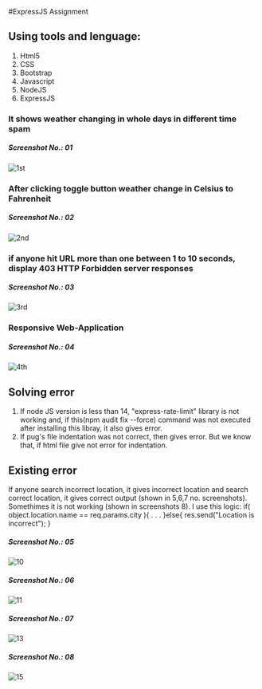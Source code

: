 #ExpressJS Assignment

## Using tools and lenguage:
1. Html5
2. CSS
3. Bootstrap
4. Javascript
5. NodeJS
6. ExpressJS

### It shows weather changing in whole days in different time spam
##### Screenshot No.: 01
![1st](https://user-images.githubusercontent.com/69507020/147814479-cf018ea3-cdfc-445f-bb61-fff06729cb87.png)

### After clicking toggle button weather change in Celsius to Fahrenheit
##### Screenshot No.: 02
![2nd](https://user-images.githubusercontent.com/69507020/147814480-f702a1ca-5f6c-4a26-8235-1c4e30240d33.png)

### if anyone hit URL more than one between 1 to 10 seconds, display 403 HTTP Forbidden server responses
##### Screenshot No.: 03
![3rd](https://user-images.githubusercontent.com/69507020/147804544-7aee7368-f083-4fc7-992a-0d24574879a0.png)

### Responsive Web-Application
##### Screenshot No.: 04
![4th](https://user-images.githubusercontent.com/69507020/147814485-d22bd050-9e6c-45a0-8761-f0a37746d51e.png)

## Solving error
1. If node JS version is less than 14, "express-rate-limit" library is not working and, if this(npm audit fix --force) command was not executed after installing this libray, it also gives error.
2. If pug's file indentation was not correct, then gives error. But we know that, if html file give not error for indentation.

## Existing error
If anyone search incorrect location, it gives incorrect location and search correct location, it gives correct output (shown in 5,6,7 no. screenshots). Somethimes it is not working (shown in screenshots 8). I use this logic:
if( object.location.name == req.params.city ){
      .
      .
      .
}else{
    res.send("Location is incorrect");
}

##### Screenshot No.: 05
![10](https://user-images.githubusercontent.com/69507020/147819169-e75b02fb-5fc4-4ec6-9589-35182ff86c32.png)

##### Screenshot No.: 06
![11](https://user-images.githubusercontent.com/69507020/147819178-f5b0a863-82e5-4458-8f85-f5fbc7905d47.png)

##### Screenshot No.: 07
![13](https://user-images.githubusercontent.com/69507020/147819181-2895c75e-bd68-426f-8254-9373310f89b4.png)

##### Screenshot No.: 08
![15](https://user-images.githubusercontent.com/69507020/147819186-def4ef9a-ab4a-4cec-9e3a-2f121e0adb23.png)

